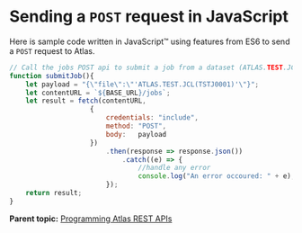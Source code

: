 # Sending a `POST` request in JavaScript

Here is sample code written in JavaScript™ using features from ES6 to send a `POST` request to Atlas.

```js
// Call the jobs POST api to submit a job from a dataset (ATLAS.TEST.JCL(TSTJ0001))
function submitJob(){
    let payload = "{\"file\":\"'ATLAS.TEST.JCL(TSTJ0001)'\"}";
    let contentURL = `${BASE_URL}/jobs`;
    let result = fetch(contentURL, 
                    {
                        credentials: "include",
                        method: "POST",
                        body:   payload
                    })
                        .then(response => response.json())
                            .catch((e) => {
                                //handle any error
                                console.log("An error occoured: " + e);
                        });
    return result;
}
```

**Parent topic:** [Programming Atlas REST APIs](../topics/programrestapi.md)

